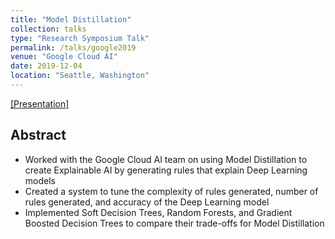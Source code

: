 ```yaml
---
title: "Model Distillation"
collection: talks
type: "Research Symposium Talk"
permalink: /talks/google2019
venue: "Google Cloud AI"
date: 2019-12-04
location: "Seattle, Washington"
---
```

[[Presentation]](https://sharanramjee.github.io/files/talks/google2019.pdf)

## Abstract
* Worked with the Google Cloud AI team on using Model Distillation to create Explainable AI by generating rules that explain Deep Learning models
* Created a system to tune the complexity of rules generated, number of rules generated, and accuracy of the Deep Learning model
* Implemented Soft Decision Trees, Random Forests, and Gradient Boosted Decision Trees to compare their trade-offs for Model Distillation
